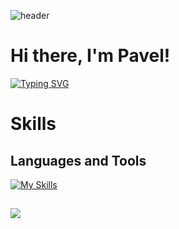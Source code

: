 ![header](https://capsule-render.vercel.app/api?type=waving&color=gradient&height=256&section=header&text=Hello%20World!&fontSize=75&animation=fadeIn&fontAlignY=38&desc=Welcome%20to%20my%20GitHub%20profile!&descAlignY=51&descAlign=62)

# Hi there, I'm Pavel!

[![Typing SVG](https://readme-typing-svg.herokuapp.com?color=%2336BCF7&lines=Computer+science+student)](https://git.io/typing-svg)

# Skills
## Languages and Tools
[![My Skills](https://skillicons.dev/icons?i=html,css,scss,tailwind,js,ts,cs,cpp,python,vite,react,nextjs&perline=4)](https://skillicons.dev)
##
![](https://github-readme-stats.vercel.app/api/top-langs/?username=Pavel-Tyan&theme=dark&hide_border=false&include_all_commits=true&count_private=true&layout=compact)

